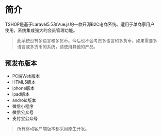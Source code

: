 # 简介

TSHOP是基于Laravel5.5和Vue.js的一款开源B2C电商系统。适用于单商家用户使用。系统集成强大的会员管理功能。

> 此系统没有多语言和多货币。今后也不会考虑多语言和多货币，如果需要多语言或多货币的系统，请使用其他的产品。

## 预发布版本

- PC端Web版本
- HTML5版本
- iphone版本
- ipad版本
- android版本
- 微信小程序
- 微信公众号
- 支付宝公众号

> 所有移动客户端版本都采用原生开发。
